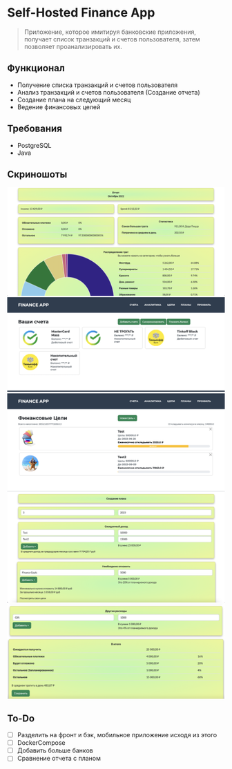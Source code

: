 # Self-Hosted Finance App

> Приложение, которое имитируя банковские приложения, получает список транзакций и счетов пользователя, затем позволяет проанализировать их.

## Функционал
 - Получение списка транзакций и счетов пользователя
 - Анализ транзакций и счетов пользователя (Создание отчета)
 - Создание плана на следующий месяц
 - Ведение финансовых целей

## Требования
- PostgreSQL
- Java

## Скриношоты
![](pics/report.png)
![](pics/accounts.png)
![](pics/finance_goals.png)
![](pics/plan_creation_1.png)
![](pics/plan_creation_2.png)


## To-Do
- [ ] Разделить на фронт и бэк, мобильное приложение исходя из этого
- [ ] DockerCompose
- [ ] Добавить больше банков
- [ ] Сравнение отчета с планом